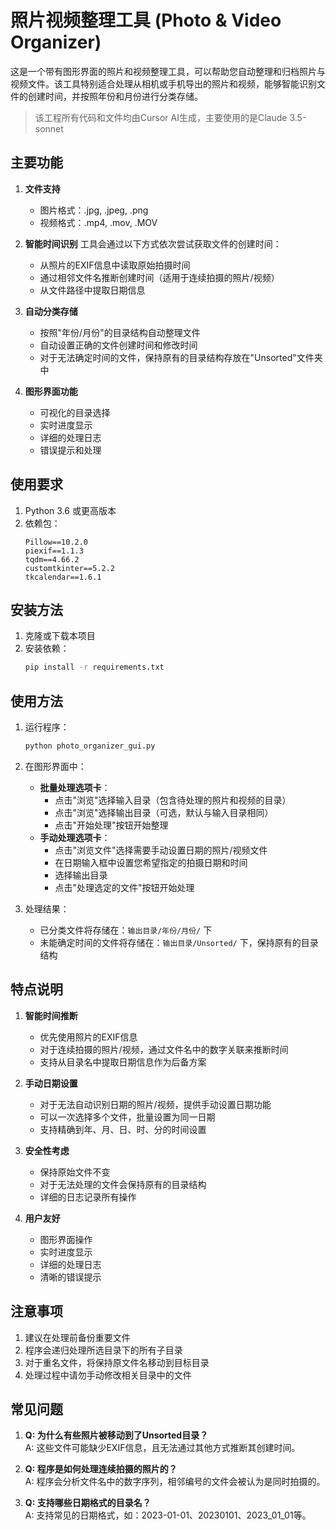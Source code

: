 # 照片视频整理工具 (Photo & Video Organizer)

这是一个带有图形界面的照片和视频整理工具，可以帮助您自动整理和归档照片与视频文件。该工具特别适合处理从相机或手机导出的照片和视频，能够智能识别文件的创建时间，并按照年份和月份进行分类存储。

> 该工程所有代码和文件均由Cursor AI生成，主要使用的是Claude 3.5-sonnet

## 主要功能

1. **文件支持**
   - 图片格式：.jpg, .jpeg, .png
   - 视频格式：.mp4, .mov, .MOV

2. **智能时间识别**
   工具会通过以下方式依次尝试获取文件的创建时间：
   - 从照片的EXIF信息中读取原始拍摄时间
   - 通过相邻文件名推断创建时间（适用于连续拍摄的照片/视频）
   - 从文件路径中提取日期信息
   
3. **自动分类存储**
   - 按照"年份/月份"的目录结构自动整理文件
   - 自动设置正确的文件创建时间和修改时间
   - 对于无法确定时间的文件，保持原有的目录结构存放在"Unsorted"文件夹中

4. **图形界面功能**
   - 可视化的目录选择
   - 实时进度显示
   - 详细的处理日志
   - 错误提示和处理

## 使用要求

1. Python 3.6 或更高版本
2. 依赖包：
   ```
   Pillow==10.2.0
   piexif==1.1.3
   tqdm==4.66.2
   customtkinter==5.2.2
   tkcalendar==1.6.1
   ```

## 安装方法

1. 克隆或下载本项目
2. 安装依赖：
   ```bash
   pip install -r requirements.txt
   ```

## 使用方法

1. 运行程序：
   ```bash
   python photo_organizer_gui.py
   ```

2. 在图形界面中：
   - **批量处理选项卡**：
     - 点击"浏览"选择输入目录（包含待处理的照片和视频的目录）
     - 点击"浏览"选择输出目录（可选，默认与输入目录相同）
     - 点击"开始处理"按钮开始整理
   - **手动处理选项卡**：
     - 点击"浏览文件"选择需要手动设置日期的照片/视频文件
     - 在日期输入框中设置您希望指定的拍摄日期和时间
     - 选择输出目录
     - 点击"处理选定的文件"按钮开始处理

3. 处理结果：
   - 已分类文件将存储在：`输出目录/年份/月份/` 下
   - 未能确定时间的文件将存储在：`输出目录/Unsorted/` 下，保持原有的目录结构

## 特点说明

1. **智能时间推断**
   - 优先使用照片的EXIF信息
   - 对于连续拍摄的照片/视频，通过文件名中的数字关联来推断时间
   - 支持从目录名中提取日期信息作为后备方案

2. **手动日期设置**
   - 对于无法自动识别日期的照片/视频，提供手动设置日期功能
   - 可以一次选择多个文件，批量设置为同一日期
   - 支持精确到年、月、日、时、分的时间设置

3. **安全性考虑**
   - 保持原始文件不变
   - 对于无法处理的文件会保持原有的目录结构
   - 详细的日志记录所有操作

4. **用户友好**
   - 图形界面操作
   - 实时进度显示
   - 详细的处理日志
   - 清晰的错误提示

## 注意事项

1. 建议在处理前备份重要文件
2. 程序会递归处理所选目录下的所有子目录
3. 对于重名文件，将保持原文件名移动到目标目录
4. 处理过程中请勿手动修改相关目录中的文件

## 常见问题

1. **Q: 为什么有些照片被移动到了Unsorted目录？**  
   A: 这些文件可能缺少EXIF信息，且无法通过其他方式推断其创建时间。

2. **Q: 程序是如何处理连续拍摄的照片的？**  
   A: 程序会分析文件名中的数字序列，相邻编号的文件会被认为是同时拍摄的。

3. **Q: 支持哪些日期格式的目录名？**  
   A: 支持常见的日期格式，如：2023-01-01、20230101、2023_01_01等。 